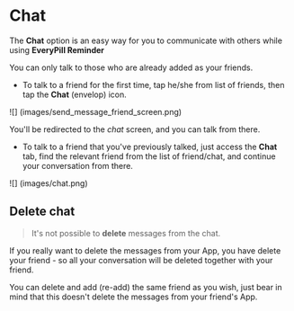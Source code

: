 # Chat

The **Chat** option is an easy way for you to communicate with others while using **EveryPill Reminder**

You can only talk to those who are already added as your friends.

- To talk to a friend for the first time, tap he/she from list of friends, then tap the **Chat** (envelop) icon.

![] (images/send_message_friend_screen.png)

You'll be redirected to the *chat* screen, and you can talk from there.


- To talk to a friend that you've previously talked, just access the **Chat** tab, find the relevant friend from the list of friend/chat, and continue your conversation from there.

![] (images/chat.png)

## Delete chat 

> It's not possible to **delete** messages from the chat. 

If you really want to delete the messages from your App, you have delete your friend - so all your conversation will be deleted together with your friend. 

You can delete and add (re-add) the same friend as you wish, just bear in mind that this doesn't delete the messages from your friend's App.